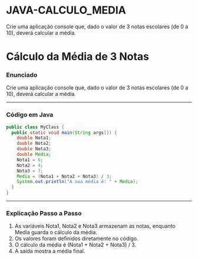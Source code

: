 # JAVA-CALCULO_MEDIA
Crie uma aplicação console que, dado o valor de 3 notas escolares (de 0 a 10), deverá calcular a média.

# Cálculo da Média de 3 Notas

### Enunciado
Crie uma aplicação console que, dado o valor de 3 notas escolares (de 0 a 10), deverá calcular a média.

---

### Código em Java
```java
public class MyClass {
  public static void main(String args[]) {
    double Nota1;
    double Nota2;
    double Nota3;
    double Media;
    Nota1 = 6;
    Nota2 = 4;
    Nota3 = 7;
    Media = (Nota1 + Nota2 + Nota3) / 3;
    System.out.println("A sua média é: " + Media);
  }
}
```

---

### Explicação Passo a Passo
1. As variáveis Nota1, Nota2 e Nota3 armazenam as notas, enquanto Media guarda o cálculo da média.
2. Os valores foram definidos diretamente no código.
3. O cálculo da média é (Nota1 + Nota2 + Nota3) / 3.
4. A saída mostra a média final.
